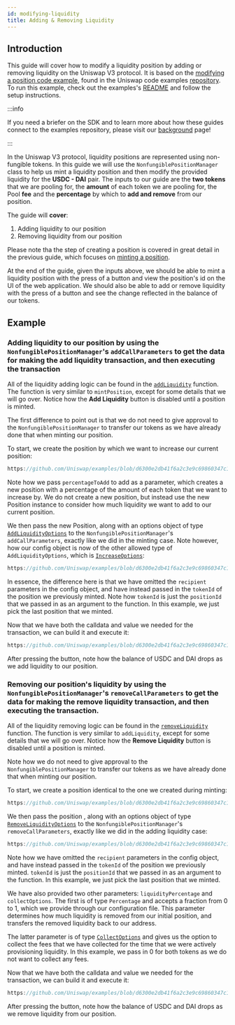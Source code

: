 ```yaml
---
id: modifying-liquidity
title: Adding & Removing Liquidity
---
```


## Introduction

This guide will cover how to modify a liquidity position by adding or removing liquidity on the Uniswap V3 protocol.
It is based on the [modifying a position code example](https://github.com/Uniswap/examples/tree/main/v3-sdk/modifying-position), found in the Uniswap code examples [repository](https://github.com/Uniswap/examples).
To run this example, check out the examples's [README](https://github.com/Uniswap/examples/blob/main/v3-sdk/modifying-position/README.md) and follow the setup instructions.

:::info

If you need a briefer on the SDK and to learn more about how these guides connect to the examples repository, please visit our [background](./01-background.md) page!

:::

In the Uniswap V3 protocol, liquidity positions are represented using non-fungible tokens. In this guide we will use the `NonfungiblePositionManager` class to help us mint a liquidity position and then modify the provided liquidity for the  **USDC - DAI** pair. The inputs to our guide are the **two tokens** that we are pooling for, the **amount** of each token we are pooling for, the Pool **fee** and the **percentage** by which to **add and remove** from our position.

The guide will **cover**:
1. Adding liquidity to our position
2. Removing liquidity from our position

Please note tha the step of creating a position is covered in great detail in the previous guide, which focuses on [minting a position](./01-minting-position.md).

At the end of the guide, given the inputs above, we should be able to mint a liquidity position with the press of a button and view the position's id on the UI of the web application. We should also be able to add or remove liquidity with the press of a button and see the change reflected in the balance of our tokens.

## Example

### Adding liquidity to our position by using the `NonfungiblePositionManager`'s `addCallParameters` to get the data for making the add liquidity transaction, and then executing the transaction

All of the liquidity adding logic can be found in the [`addLiquidity`](https://github.com/Uniswap/examples/blob/d6300e2db41f6a2c3e9c69860347c17c484232ba/v3-sdk/modifying-position/src/example/Example.tsx#L128) function. The function is very similar to `mintPosition`, except for some details that we will go over. Notice how the **Add Liquidity** button is disabled until a position is minted.

The first difference to point out is that we do not need to give approval to the `NonfungiblePositionManager` to transfer our tokens as we have already done that when minting our position. 

To start, we create the position by which we want to increase our current position:

```js reference title="Creating the Position" referenceLinkText="View on Github" customStyling
https://github.com/Uniswap/examples/blob/d6300e2db41f6a2c3e9c69860347c17c484232ba/v3-sdk/modifying-position/src/example/Example.tsx#L186-L188
```

Note how we pass `percentageToAdd` to add as a parameter, which creates a new position with a percentage of the amount of each token that we want to increase by. We do not create a new position, but instead use the new Position instance to consider how much liquidity we want to add to our current position.

We then pass the new Position, along with an options object of type [`AddLiquidityOptions`](https://github.com/Uniswap/v3-sdk/blob/08a7c050cba00377843497030f502c05982b1c43/src/nonfungiblePositionManager.ts#L77) to the `NonfungiblePositionManager`'s `addCallParameters`, exactly like we did in the minting case. Note however, how our config object is now of the other allowed type of `AddLiquidityOptions`, which is [`IncreaseOptions`](https://github.com/Uniswap/v3-sdk/blob/08a7c050cba00377843497030f502c05982b1c43/src/nonfungiblePositionManager.ts#L75):

```js reference title="Getting that calldata and value for the transaction" referenceLinkText="View on Github" customStyling
https://github.com/Uniswap/examples/blob/d6300e2db41f6a2c3e9c69860347c17c484232ba/v3-sdk/modifying-position/src/example/Example.tsx#L191-L198
```
In essence, the difference here is that we have omitted the `recipient` parameters in the config object, and have instead passed in the `tokenId` of the position we previously minted. Note how `tokenId` is just the `positionId` that we passed in as an argument to the function. In this example, we just pick the last position that we minted.

Now that we have both the calldata and value we needed for the transaction, we can build it and execute it:

```js reference title="Building and submitting the transaction" referenceLinkText="View on Github" customStyling
https://github.com/Uniswap/examples/blob/d6300e2db41f6a2c3e9c69860347c17c484232ba/v3-sdk/modifying-position/src/example/Example.tsx#L201-L210
```

After pressing the button, note how the balance of USDC and DAI drops as we add liquidity to our position.


### Removing our position's liquidity  by using the `NonfungiblePositionManager`'s `removeCallParameters` to get the data for making the remove liquidity transaction, and then executing the transaction.

All of the liquidity removing logic can be found in the [`removeLiquidity`](https://github.com/Uniswap/examples/blob/d6300e2db41f6a2c3e9c69860347c17c484232ba/v3-sdk/modifying-position/src/example/Example.tsx#L128) function. The function is very similar to `addLiquidity`, except for some details that we will go over. Notice how the **Remove Liquidity** button is disabled until a position is minted.

Note how we do not need to give approval to the `NonfungiblePositionManager` to transfer our tokens as we have already done that when minting our position. 

To start, we create a position identical to the one we created during minting:

```js reference title="Creating an identical position as minting" referenceLinkText="View on Github" customStyling
https://github.com/Uniswap/examples/blob/d6300e2db41f6a2c3e9c69860347c17c484232ba/v3-sdk/modifying-position/src/example/Example.tsx#L221
```

We then pass the position   , along with an options object of type [`RemoveLiquidityOptions`](https://github.com/Uniswap/v3-sdk/blob/08a7c050cba00377843497030f502c05982b1c43/src/nonfungiblePositionManager.ts#L138) to the `NonfungiblePositionManager`'s `removeCallParameters`, exactly like we did in the adding liquidity case:

```js reference title="Getting the calldata and value for the transaction" referenceLinkText="View on Github" customStyling
https://github.com/Uniswap/examples/blob/d6300e2db41f6a2c3e9c69860347c17c484232ba/v3-sdk/modifying-position/src/example/Example.tsx#L224-L238
```
Note how we have omitted the `recipient` parameters in the config object, and have instead passed in the `tokenId` of the position we previously minted. `tokenId` is just the `positionId` that we passed in as an argument to the function. In this example, we just pick the last position that we minted.

We have also provided two other parameters: `liquidityPercentage` and `collectOptions`. The first is of type `Percentage` and accepts a fraction from 0 to 1, which we provide through our configuration file. This parameter determines how much liquidity is removed from our initial position, and transfers the removed liquidity back to our address. 

The latter parameter is of type [`CollectOptions`](https://github.com/Uniswap/v3-sdk/blob/08a7c050cba00377843497030f502c05982b1c43/src/nonfungiblePositionManager.ts#L105) and gives us the option to collect the fees that we have collected for the time that we were actively provisioning liquidity. In this example, we pass in 0 for both tokens as we do not want to collect any fees.

Now that we have both the calldata and value we needed for the transaction, we can build it and execute it:

```js reference title="Building and submitting the transaction" referenceLinkText="View on Github" customStyling
https://github.com/Uniswap/examples/blob/d6300e2db41f6a2c3e9c69860347c17c484232ba/v3-sdk/modifying-position/src/example/Example.tsx#L241-L251
```


After pressing the button, note how the balance of USDC and DAI drops as we remove liquidity from our position.